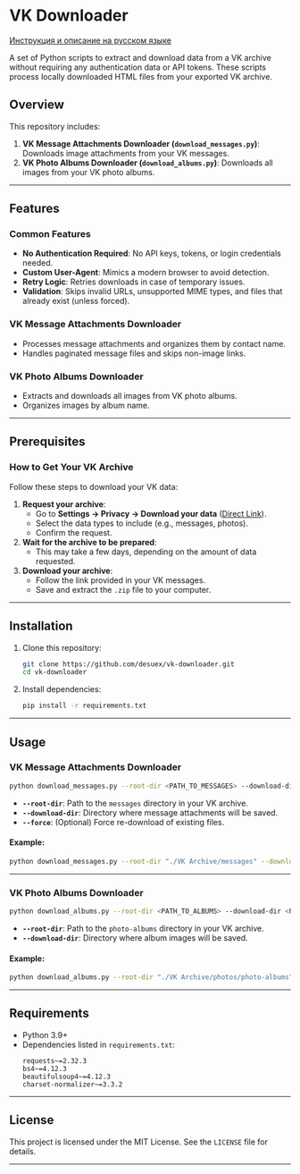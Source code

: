 # VK Downloader
[Инструкция и описание на русском языке](https://github.com/desuex/vk-downloader/blob/main/README_RU.md)

A set of Python scripts to extract and download data from a VK archive without requiring any authentication data or API tokens. These scripts process locally downloaded HTML files from your exported VK archive.

## Overview

This repository includes:

1. **VK Message Attachments Downloader (`download_messages.py`)**: Downloads image attachments from your VK messages.
2. **VK Photo Albums Downloader (`download_albums.py`)**: Downloads all images from your VK photo albums.

---

## Features

### Common Features
- **No Authentication Required**: No API keys, tokens, or login credentials needed.
- **Custom User-Agent**: Mimics a modern browser to avoid detection.
- **Retry Logic**: Retries downloads in case of temporary issues.
- **Validation**: Skips invalid URLs, unsupported MIME types, and files that already exist (unless forced).

### VK Message Attachments Downloader
- Processes message attachments and organizes them by contact name.
- Handles paginated message files and skips non-image links.

### VK Photo Albums Downloader
- Extracts and downloads all images from VK photo albums.
- Organizes images by album name.

---

## Prerequisites

### How to Get Your VK Archive
Follow these steps to download your VK data:
1. **Request your archive**:
   - Go to **Settings → Privacy → Download your data** ([Direct Link](https://vk.com/data_protection?section=rules&scroll_to_archive=1)).
   - Select the data types to include (e.g., messages, photos).
   - Confirm the request.
2. **Wait for the archive to be prepared**:
   - This may take a few days, depending on the amount of data requested.
3. **Download your archive**:
   - Follow the link provided in your VK messages.
   - Save and extract the `.zip` file to your computer.

---

## Installation

1. Clone this repository:
   ```bash
   git clone https://github.com/desuex/vk-downloader.git
   cd vk-downloader
   ```

2. Install dependencies:
   ```bash
   pip install -r requirements.txt
   ```

---

## Usage

### VK Message Attachments Downloader

```bash
python download_messages.py --root-dir <PATH_TO_MESSAGES> --download-dir <PATH_TO_OUTPUT> [--force]
```

- **`--root-dir`**: Path to the `messages` directory in your VK archive.
- **`--download-dir`**: Directory where message attachments will be saved.
- **`--force`**: (Optional) Force re-download of existing files.

#### Example:
```bash
python download_messages.py --root-dir "./VK Archive/messages" --download-dir "./downloads/messages"
```

---

### VK Photo Albums Downloader

```bash
python download_albums.py --root-dir <PATH_TO_ALBUMS> --download-dir <PATH_TO_OUTPUT>
```

- **`--root-dir`**: Path to the `photo-albums` directory in your VK archive.
- **`--download-dir`**: Directory where album images will be saved.

#### Example:
```bash
python download_albums.py --root-dir "./VK Archive/photos/photo-albums" --download-dir "./downloads/albums"
```

---

## Requirements

- Python 3.9+
- Dependencies listed in `requirements.txt`:
  ```plaintext
  requests~=2.32.3
  bs4~=4.12.3
  beautifulsoup4~=4.12.3
  charset-normalizer~=3.3.2
  ```


---

## License

This project is licensed under the MIT License. See the `LICENSE` file for details.

---